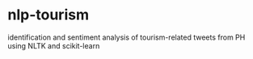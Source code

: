 nlp-tourism
===========
identification and sentiment analysis of tourism-related tweets from PH using NLTK and scikit-learn
